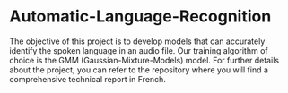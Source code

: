 # Automatic-Language-Recognition
The objective of this project is to develop models that can accurately identify the spoken language in an audio file. Our training algorithm of choice is the GMM (Gaussian-Mixture-Models) model. For further details about the project, you can refer to the repository where you will find a comprehensive technical report in French.
